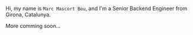Hi, my name is `Marc Mascort Bou`, and I'm a Senior Backend Engineer from Girona, Catalunya.

More comming soon...
